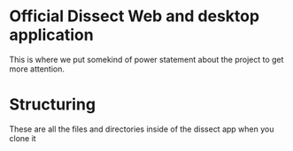 # Official Dissect Web and desktop application
  This is where we put somekind of power statement about the project to get more attention.
# Structuring
  These are all the files and directories inside of the dissect app when you clone it
